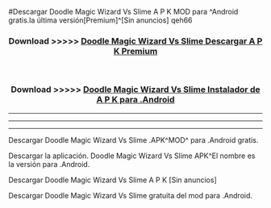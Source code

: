 #Descargar Doodle Magic Wizard Vs Slime  A P K MOD para ^Android gratis.la última versión[Premium]^[Sin anuncios] qeh66



<div align="center">
<h3>Download >>>>> <a href="https://es-web.web.app/?es= Doodle Magic Wizard Vs Slime ">Doodle Magic Wizard Vs Slime  Descargar A P K Premium</a></h3><br>

<h3>Download >>>>> <a href="https://es-web.web.app/?es= Doodle Magic Wizard Vs Slime ">Doodle Magic Wizard Vs Slime  Instalador de A P K para .Android</a></h3>
</div>


----------------------------------------------------------

----------------------------------------------------------

----------------------------------------------------------

Descargar Doodle Magic Wizard Vs Slime  .APK^MOD^ para .Android gratis.

Descargar la aplicación. Doodle Magic Wizard Vs Slime  APK^El nombre es la versión para .Android.

Descargar Doodle Magic Wizard Vs Slime  A P K [Sin anuncios]

Descargar Doodle Magic Wizard Vs Slime  gratuita del mod para .Android.
